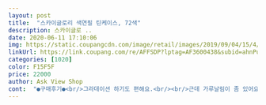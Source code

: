 ```yaml
---
layout: post 
title:  "스카이글로리 색연필 틴케이스, 72색" 
description: 스카이글로 ..
date: 2020-06-11 17:10:06 
img: https://static.coupangcdn.com/image/retail/images/2019/09/04/15/4/531c16c3-bd0d-4c56-b186-ea6b99084d64.jpg 
linkUrl: https://link.coupang.com/re/AFFSDP?lptag=AF3600438&subid=ahnPublicAsk&pageKey=294859138&itemId=930110726&vendorItemId=5307727592&traceid=V0-113-3eb0af83c1c5b312 
categories: [1020] 
color: F15F5F 
price: 22000 
author: Ask View Shop 
cont:  "●구매후기●<br/>그라데이션 하기도 편해요.<br/><br/>근데 가루날림이 좀 있어요 ㅠㅠ<br/>딱 좋게 깎아져있고 색많고 잘칠해지고 잘안부러지고 아주 좋아요<br/>발림성, 색 구성은 기대 이상이에요.<br/> 몇 개 빼면 다 부드럽게 발색 잘 되는거 같아요.<br/> 그치만 컬러챠트까진 없어도 컬러 번호가 없어서 당황스러웠어요.<br/> 그것 때문에 별 하나 뺏어요.<br/> 번호가 없어서 따로 컬러챠트 만들어두지 않으면 색 찾기 너무 힘들거 같아요.<br/> 입문용으로 구입했는데 가성비는 아주 만족스러워요.<br/><br/>색도 많고 발색도 잘되고 좋아요<br/>중딩 딸아이가 그림 그리고 싶다고 해서 사줬는데 딸아이가 72색이라는거에 감동하고 색 예쁘다고 감동하네요.<br/> 잘산거 같애요.<br/><br/>지우개로 잘 지워져요.<br/><br/>컬러가 많아서 좋아요.<br/><br/>그라데이션 하기도 편해요.<br/><br/>근데 가루날림이 좀 있어요 ㅠㅠ<br/>딱 좋게 깎아져있고 색많고 잘칠해지고 잘안부러지고 아주 좋아요<br/>발림성, 색 구성은 기대 이상이에요.<br/> 몇 개 빼면 다 부드럽게 발색 잘 되는거 같아요.<br/> 그치만 컬러챠트까진 없어도 컬러 번호가 없어서 당황스러웠어요.<br/> 그것 때문에 별 하나 뺏어요.<br/> 번호가 없어서 따로 컬러챠트 만들어두지 않으면 색 찾기 너무 힘들거 같아요.<br/> 입문용으로 구입했는데 가성비는 아주 만족스러워요.<br/><br/>색도 많고 발색도 잘되고 좋아요<br/>중딩 딸아이가 그림 그리고 싶다고 해서 사줬는데 딸아이가 72색이라는거에 감동하고 색 예쁘다고 감동하네요.<br/> 잘산거 같애요.<br/><br/>지우개로 잘 지워져요.<br/><br/>컬러가 많아서 좋아요.<br/><br/>" 
---
```

